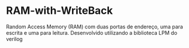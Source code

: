 # RAM-with-WriteBack
Random Access Memory (RAM) com duas portas de endereço, uma para escrita e uma para leitura. Desenvolvido utilizando a biblioteca LPM do verilog
